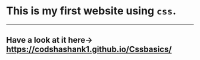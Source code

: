 # This is my first website using `css`. 
___
## Have a look at it here-> https://codshashank1.github.io/Cssbasics/
